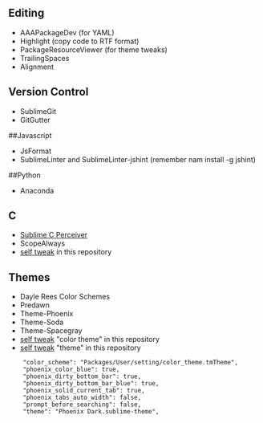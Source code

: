  
## Editing 
* AAAPackageDev  (for YAML)
* Highlight (copy code to RTF format)
* PackageResourceViewer (for theme tweaks)
* TrailingSpaces
* Alignment

 
## Version Control
* SublimeGit
* GitGutter

 
##Javascript
* JsFormat
* SublimeLinter and SublimeLinter-jshint (remember nam install -g jshint)

 
##Python
* Anaconda

 
## C
* [Sublime C Perceiver](https://github.com/init-arbor/Sublime-C-Perceiver)
* ScopeAlways
* [self tweak](https://github.com/init-arbor/SublimeSettings/blob/master/c_syntax.YAML-tmLanguage) in this repository
 

## Themes
* Dayle Rees Color Schemes 
* Predawn
* Theme-Phoenix
* Theme-Soda
* Theme-Spacegray
* [self tweak](https://github.com/init-arbor/SublimeSettings/blob/master/color_theme.YAML-tmtheme) "color theme" in this repository
* [self tweak](https://github.com/init-arbor/SublimeSettings/blob/master/phoenix_tweak_with_predawn) "theme" in this repository

```
    "color_scheme": "Packages/User/setting/color_theme.tmTheme",
    "phoenix_color_blue": true,
    "phoenix_dirty_bottom_bar": true,
    "phoenix_dirty_bottom_bar_blue": true,
    "phoenix_solid_current_tab": true,
    "phoenix_tabs_auto_width": false,
    "prompt_before_searching": false,
    "theme": "Phoenix Dark.sublime-theme",
```